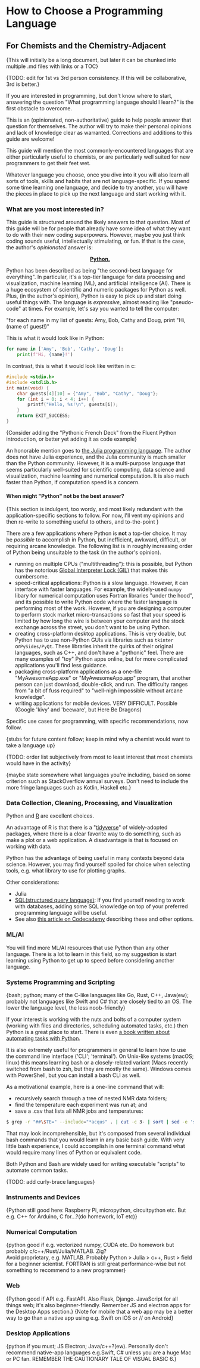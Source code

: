 # How to Choose a Programming Language
## For Chemists and the Chemistry-Adjacent

{This will initially be a long document, but later it can be chunked into multiple .md files with links or a TOC}

{TODO: edit for 1st vs 3rd person consistency.
If this will be collaborative, 3rd is better.}

If you are interested in programming,
but don't know where to start,
answering the question "What programming language should I learn?" 
is the first obstacle to overcome. 

This is an (opinionated, non-authoritative) guide 
to help people answer that question for themselves. 
The author will try to make their personal opinions 
and lack of knowledge clear as warranted. 
Corrections and additions to this guide are welcome!

This guide will mention the most commonly-encountered languages 
that are either particularly useful to chemists, 
or are particularly well suited for new programmers to get their feet wet.

Whatever language you choose, 
once you dive into it you will also learn all sorts of tools, skills and habits 
that are not language-specific. 
If you spend some time learning one language, and decide to try another, 
you will have the pieces in place to pick up the next language 
and start working with it.

### What are you most interested in?

This guide is structured around the likely answers to that question.
Most of this guide will be for people that already have some idea 
of what they want to do with their new coding superpowers.
However, maybe you just think coding sounds useful, 
intellectually stimulating, or fun. 
If that is the case, 
the author's *opinionated* answer is:

**<p align=center>[Python.](https://www.python.org/)</p>**

Python has been described as being "the second-best language for everything".
In particular, it's a top-tier language for data processing and visualization, 
machine learning (ML), and artificial intelligence (AI).
There is a huge ecosystem of scientific and numeric packages for Python as well.
Plus, (in the author's opinion), Python is easy to pick up 
and start doing useful things with. 
The language is *expressive*, almost reading like "pseudo-code" at times. 
For example, let's say you wanted to tell the computer:

"for each name in my list of guests: Amy, Bob, Cathy and Doug,
print "Hi, (name of guest!)"

This is what it would look like in Python:

```python
for name in ['Amy', 'Bob', 'Cathy', 'Doug']:
    print(f'Hi, {name}!')
```

In contrast, this is what it would look like written in c:

```c
#include <stdio.h>
#include <stdlib.h>
int main(void) {
    char guests[4][10] = {"Amy", "Bob", "Cathy", "Doug"};
    for (int i = 0; i < 4; i++) {
        printf("Hello, %s!\n", guests[i]);
    }
    return EXIT_SUCCESS;
}
```

{Consider adding the "Pythonic French Deck" from the Fluent Python introduction, 
or better yet adding it as code example}

An honorable mention goes to 
[the Julia programming language](https://julialang.org). 
The author does not have Julia experience, 
and the Julia community is much smaller than the Python community. 
However, it is a multi-purpose language 
that seems particularly well-suited for scientific computing, 
data science and visualization, machine learning and numerical computation. 
It is also much faster than Python, if computation speed is a concern.

#### When might "Python" not be the best answer?

{This section is indulgent, too wordy, and most likely redundant with the application-specific sections to follow. For now, I'll vent my opinions and then re-write to something useful to others, and to-the-point }

There are a few applications where Python is **not** a top-tier choice. 
It may be *possible* to accomplish in Python, 
but inefficient, awkward, difficult, or requiring arcane knowledge. 
The following list is in roughly increasing order 
of Python being unsuitable to the task (in the author's opinion).

- running on multiple CPUs ("multithreading"): 
  this is possible, but Python has the notorious 
  [Global Interpreter Lock (GIL)](https://www.python.org/) 
  that makes this cumbersome.
- speed-critical applications: Python is a slow language. 
  However, it can interface with faster languages. 
  For example, the widely-used `numpy` libary for numerical computation 
  uses Fortran libraries "under the hood", 
  and its possible to write Python code 
  where the faster language is performing most of the work. 
  However, if you are designing a computer 
  to perform stock market micro-transactions so fast 
  that your speed is limited by how long the wire is 
  between your computer and the stock exchange across the street, 
  you don't want to be using Python.
- creating cross-platform desktop applications. 
  This is very doable, but Python has to use non-Python GUIs 
  via libraries such as `tkinter` or`PySides/PyQt`. 
  These libraries inherit the quirks of their original languages, 
  such as C++, and don't have a "pythonic" feel. 
  There are many examples of "toy" Python apps online, 
  but for more complicated applications you'll find less guidance.
- packaging cross-platform applications 
  as a one-file "MyAwesomeApp.exe" or "MyAwesomeApp.app" program, 
  that another person can just download, double-click, and run.
  The difficulty ranges from "a bit of fuss required" 
  to "well-nigh impossible without arcane knowledge".
- writing applications for mobile devices. VERY DIFFICULT. Possible (Google 'kivy' and 'beeware', but Here Be Dragons)

Specific use cases for programming, with specific recommendations, now follow.

{stubs for future content follow; 
keep in mind why a chemist would want to take a language up}

{TODO: order list subjectively from most to least interest that most chemists would have in the activity}

{maybe state somewhere what languages you're including, 
based on some criterion such as StackOverflow annual surveys. 
Don't need to include the more fringe languages such as Kotlin, Haskell etc.}

### Data Collection, Cleaning, Processing, and Visualization

Python and [R](https://www.tidyverse.org/) are excellent choices. 

An advantage of R is that there is a 
"[tidyverse](https://www.tidyverse.org/)" of widely-adopted packages, 
where there is a clear favorite way to do something, 
such as make a plot or a web application. A disadvantage is that is focused on working with data.

Python has the advantage of being useful in many contexts beyond data science. However, you may find yourself spoiled for choice when selecting tools, e.g. what library to use for plotting graphs. 

Other considerations:

- Julia 
- [SQL(structured query language)](https://en.wikipedia.org/wiki/SQL): 
  If you find yourself needing to work with databases, adding some SQL knowledge on top of your preferred programming language will be useful. 
- See also 
  [this article on Codecademy](https://www.codecademy.com/resources/blog/data-science-languages/) 
  describing these and other options.

### ML/AI

You will find more ML/AI resources that use Python than any other language. There is a lot to learn in this field, so my suggestion is start learning using Python to get up to speed before considering another language.

### Systems Programming and Scripting
{bash; python; many of the C-like languages like Go, Rust, C++, Java(ew); 
probably not languages like Swift and C# that are closely tied to an OS. 
The lower the language level, the less noob-friendly}

If your interest is working with the nuts and bolts of a computer system
(working with files and directories, scheduling automated tasks, etc.)
then Python is a great place to start. 
There is even 
[a book written about automating tasks with Python](https://automatetheboringstuff.com).

It is also extremely useful for programmers in general 
to learn how to use the command line interface ('CLI'; 'terminal'). 
On Unix-like systems (macOS; linux) this means learning bash 
or a closely-related variant 
(Macs recently switched from bash to zsh, but they are mostly the same). 
Windows comes with PowerShell, but you can install a bash CLI as well.

As a motivational example, here is a one-line command that will: 
- recursively search through a tree of nested NMR data folders; 
- find the temperature each experiment was run at; and 
- save a .csv that lists all NMR jobs and temperatures:

```bash
$ grep -r "##\$TE=" --include="*acqus" . | cut -c 3- | sort | sed -e 's/:##\$TE= /,/' > T_pH7.csv
```

That may look incomprehensible, 
but it's composed from several individual bash commands 
that you would learn in any basic bash guide. 
With very little bash experience, 
I could accomplish in one terminal command 
what would require many lines of Python or equivalent code.

Both Python and Bash are widely used for writing executable "scripts" 
to automate common tasks.

{TODO: add curly-brace languages}

### Instruments and Devices

{Python still good here: Raspberry Pi, micropython, circuitpython etc.
But e.g. C++ for Arduino, C for...?(do homework, IoT etc)}

### Numerical Computation

{python good if e.g. vectorized numpy, CUDA etc. 
Do homework but probably c/c++/Rust/Julia/MATLAB. Zig?  
Avoid proprietary, e.g. MATLAB. 
Probably Python > Julia > c++, Rust > field for a beginner scientist. FORTRAN is still great performance-wise but not something to recommend to a new programmer}

### Web

{Python good if API e.g. FastAPI. Also Flask, Django. 
JavaScript for all things web; it's also beginner-friendly. 
Remember JS and electron apps for the Desktop Apps section.}
{Note for mobile that a web app may be a better way to go than a native app using e.g. Swift on iOS or // on Android}

### Desktop Applications

{python if you must; JS Electron; Java/c++?(ew). 
Personally don't recommend native-app languages e.g.Swift, C# 
unless you are a huge Mac or PC fan. 
REMEMBER THE CAUTIONARY TALE OF VISUAL BASIC 6.}
